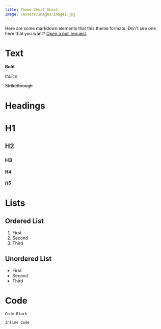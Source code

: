 ```yaml
---
title: Theme Cheat Sheet
image: /assets/images/image1.jpg
---
```


Here are some markdown elements that this theme formats. Don't see one here that you want? [Open a pull request](https://github.com/ryanshepps/jekyll-theme-minimal-ryan/compare).


# Text

**Bold**

*Italics*

~~Strikethrough~~

# Headings

# H1

## H2

### H3

#### H4

##### H5

# Lists

## Ordered List

1. First
2. Second
3. Third

## Unordered List

- First
- Second
- Third

# Code

```
Code Block
```

`Inline Code`